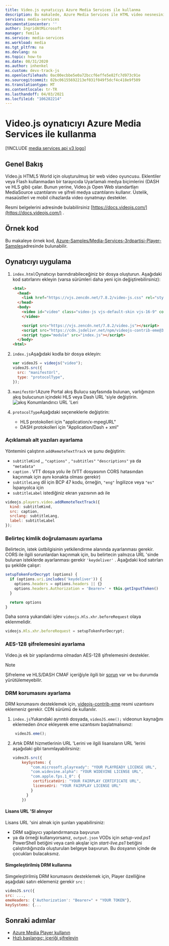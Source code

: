 ```yaml
---
title: Video.js oynatıcıyı Azure Media Services ile kullanma
description: Bu makalede, Azure Media Services ile HTML video nesnesinin ve JavaScript 'In nasıl kullanılacağı açıklanmaktadır
services: media-services
documentationcenter: ''
author: IngridAtMicrosoft
manager: femila
ms.service: media-services
ms.workload: media
ms.tgt_pltfrm: na
ms.devlang: na
ms.topic: how-to
ms.date: 08/31/2020
ms.author: inhenkel
ms.custom: devx-track-js
ms.openlocfilehash: 0ac00ecbbe5e0a72bccf6effe5e82fc7d973c91e
ms.sourcegitcommit: 02bc06155692213ef031f049f5dcf4c418e9f509
ms.translationtype: MT
ms.contentlocale: tr-TR
ms.lasthandoff: 04/03/2021
ms.locfileid: "106282214"
---
```

# <a name="how-to-use-the-videojs-player-with-azure-media-services"></a>Video.js oynatıcıyı Azure Media Services ile kullanma

[!INCLUDE [media services api v3 logo](./includes/v3-hr.md)]

## <a name="overview"></a>Genel Bakış

Video.js HTML5 World için oluşturulmuş bir web video oyuncusu. Eklentiler veya Flash kullanmadan bir tarayıcıda Uyarlamalı medya biçimlerini (DASH ve HLS gibi) çalar. Bunun yerine, Video.js Open Web standartları MediaSource uzantılarını ve şifreli medya uzantılarını kullanır. Üstelik, masaüstleri ve mobil cihazlarda video oynatmayı destekler.

Resmi belgelerini adresinde bulabilirsiniz [https://docs.videojs.com/](https://docs.videojs.com/) .

## <a name="sample-code"></a>Örnek kod
Bu makaleye örnek kod, [Azure-Samples/Media-Services-3rdpartisi-Player-Samples](https://github.com/Azure-Samples/media-services-3rdparty-player-samples)adresinde bulunabilir.

## <a name="implement-the-player"></a>Oynatıcıyı uygulama

1. `index.html`Oynatıcıyı barındırabileceğiniz bir dosya oluşturun. Aşağıdaki kod satırlarını ekleyin (varsa sürümleri daha yeni için değiştirebilirsiniz):

    ```html
    <html>
      <head>
        <link href="https://vjs.zencdn.net/7.8.2/video-js.css" rel="stylesheet" />
      </head>
      <body>
        <video id="video" class="video-js vjs-default-skin vjs-16-9" controls data-setup="{}">
        </video>

        <script src="https://vjs.zencdn.net/7.8.2/video.js"></script>
        <script src="https://cdn.jsdelivr.net/npm/videojs-contrib-eme@3.7.0/dist/videojs-contrib-eme.min.js"></script>
        <script type="module" src="index.js"></script>
      </body>
    <html>
    ```

2. `index.js`Aşağıdaki kodla bir dosya ekleyin:

    ```javascript
    var videoJS = videojs("video");
    videoJS.src({
      src: "manifestUrl",
      type: "protocolType",
    });
    ```

3. `manifestUrl`Azure Portal akış Bulucu sayfasında bulunan, varlığınızın akış bulucunun içindeki HLS veya Dash URL 'siyle değiştirin.
    ![akış Konumlandırıcı URL 'Leri](media/player-shaka-player-how-to/streaming-urls.png)

4. `protocolType`Aşağıdaki seçeneklerle değiştirin:

    - HLS protokolleri için "application/x-mpegURL"
    - DASH protokolleri için "Application/Dash + xml"

### <a name="set-up-captions"></a>Açıklamalı alt yazıları ayarlama

Yöntemini çalıştırın `addRemoteTextTrack` ve şunu değiştirin:

- `subtitleKind` ,, `"captions"` , `"subtitles"` `"descriptions"` ya da `"metadata"`  
- `caption` . VTT dosya yolu ile (VTT dosyasının CORS hatasından kaçınmak için aynı konakta olması gerekir)
- `subtitleLang` dil için BCP 47 kodu, örneğin, `"eng"` İngilizce veya `"es"` İspanyolca için
- `subtitleLabel` istediğiniz ekran yazısının adı ile

```javascript
videojs.players.video.addRemoteTextTrack({
  kind: subtitleKind,
  src: caption,
  srclang: subtitleLang,
  label: subtitleLabel
});
```

### <a name="set-up-token-authentication"></a>Belirteç kimlik doğrulamasını ayarlama

Belirtecin, istek üstbilgisinin yetkilendirme alanında ayarlanması gerekir. CORS ile ilgili sorunlardan kaçınmak için, bu belirtecin yalnızca URL 'sinde bulunan isteklerde ayarlanması gerekir `'keydeliver'` . Aşağıdaki kod satırları şu şekilde çalışır:

```javascript
setupTokenForDecrypt (options) {
  if (options.uri.includes('keydeliver')) {
    options.headers = options.headers || {}
    options.headers.Authorization = 'Bearer=' + this.getInputToken()
  }

  return options
}
```

Daha sonra yukarıdaki işlev `videojs.Hls.xhr.beforeRequest` olaya eklenmelidir.

```javascript
videojs.Hls.xhr.beforeRequest = setupTokenForDecrypt;
```

### <a name="set-up-aes-128-encryption"></a>AES-128 şifrelemesini ayarlama

Video.js ek bir yapılandırma olmadan AES-128 şifrelemesini destekler. 

> [!NOTE] 
> Şifreleme ve HLS/DASH CMAF içeriğiyle ilgili bir [sorun](https://github.com/videojs/video.js/issues/6717) var ve bu durumda yürütülemeyebilir.

### <a name="set-up-drm-protection"></a>DRM korumasını ayarlama

DRM korumasını desteklemek için, [videojs-contrib-eme](https://github.com/videojs/videojs-contrib-eme) resmi uzantısını eklemeniz gerekir. CDN sürümü de kullanılır.

1. `index.js`Yukarıdaki ayrıntılı dosyada, `videoJS.eme();` videonun kaynağını eklemeden *önce* ekleyerek eme uzantısını başlatmalısınız:

   ```javascript
    videoJS.eme();
   ```

2. Artık DRM hizmetlerinin URL 'Lerini ve ilgili lisansların URL 'lerini aşağıdaki gibi tanımlayabilirsiniz:

   ```javascript
   videoJS.src({
       keySystems: {
           "com.microsoft.playready": "YOUR PLAYREADY LICENSE URL",
           "com.widevine.alpha": "YOUR WIDEVINE LICENSE URL",
           "com.apple.fps.1_0": {
            certificateUri: "YOUR FAIRPLAY CERTIFICATE URL",
            licenseUri: "YOUR FAIRPLAY LICENSE URL"
           }
         }
       })

   ```

#### <a name="acquiring-the-license-url"></a>Lisans URL 'SI alınıyor

Lisans URL 'sini almak için şunları yapabilirsiniz:

- DRM sağlayıcı yapılandırmanıza başvurun
- ya da örneği kullanıyorsanız, `output.json` VODs için *setup-vod.ps1* PowerShell betiğini veya canlı akışlar için *start-live.ps1* betiğini çalıştırdığınızda oluşturulan belgeye başvurun. Bu dosyanın içinde de çocukları bulacaksınız.

#### <a name="using-tokenized-drm"></a>Simgeleştirilmiş DRM kullanma

Simgeleştirilmiş DRM korumasını desteklemek için, Player özelliğine aşağıdaki satırı eklemeniz gerekir `src` :

```javascript
videoJS.src({
src: ...,
emeHeaders: {'Authorization': "Bearer=" + "YOUR TOKEN"},
keySystems: {...
```

## <a name="next-steps"></a>Sonraki adımlar

- [Azure Media Player kullanın](../azure-media-player/azure-media-player-overview.md)  
- [Hızlı başlangıç: içeriği şifreleyin](drm-encrypt-content-how-to.md)
